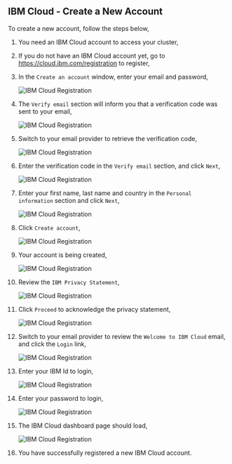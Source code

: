 ## IBM Cloud - Create a New Account

To create a new account, follow the steps below,

1. You need an IBM Cloud account to access your cluster,
1. If you do not have an IBM Cloud account yet, go to https://cloud.ibm.com/registration to register,
1. In the `Create an account` window, enter your email and password,

    ![IBM Cloud Registration](../.gitbook/images/register/create-account.png)

1. The `Verify email` section will inform you that a verification code was sent to your email, 

    ![IBM Cloud Registration](../.gitbook/images/register/verify-email.png)

1. Switch to your email provider to retrieve the verification code,

    ![IBM Cloud Registration](../.gitbook/images/register/verification-code.png)

1. Enter the verification code in the `Verify email` section, and click `Next`,

    ![IBM Cloud Registration](../.gitbook/images/register/verify-email.png)

1. Enter your first name, last name and country in the `Personal information` section and click `Next`, 

    ![IBM Cloud Registration](../.gitbook/images/register/personal-information.png)

1. Click `Create account`,

    ![IBM Cloud Registration](../.gitbook/images/register/create.png)

1. Your account is being created,

    ![IBM Cloud Registration](../.gitbook/images/register/account-being-created.png)

1. Review the `IBM Privacy Statement`,

    ![IBM Cloud Registration](../.gitbook/images/register/privacy.png)

1. Click `Proceed` to acknowledge the privacy statement,

    ![IBM Cloud Registration](../.gitbook/images/register/privacy-acknowledge.png)

1. Switch to your email provider to review the `Welcome to IBM Cloud` email, and click the `Login` link,

    ![IBM Cloud Registration](../.gitbook/images/register/welcome-to-ibmcloud-email.png)

1. Enter your IBM Id to login,

    ![IBM Cloud Registration](../.gitbook/images/register/login.png)

1. Enter your password to login,

    ![IBM Cloud Registration](../.gitbook/images/register/password.png)

1. The IBM Cloud dashboard page should load,

    ![IBM Cloud Registration](../.gitbook/images/register/dashboard.png)

1. You have successfully registered a new IBM Cloud account.